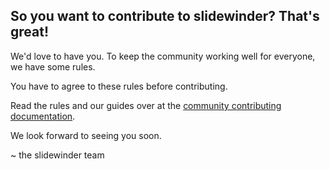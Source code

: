 ## So you want to contribute to slidewinder? That's great!

We'd love to have you. To keep the community working well for everyone, we have some rules.

You have to agree to these rules before contributing.

Read the rules and our guides over at the [community contributing documentation](http://slidewinder.io/docs).

We look forward to seeing you soon.

~ the slidewinder team
